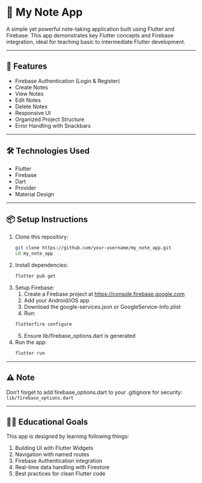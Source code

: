 # 📝 My Note App

A simple yet powerful note-taking application built using Flutter and Firebase. This app demonstrates key Flutter concepts and Firebase integration, ideal for teaching basic to intermediate Flutter development.

---

## 🚀 Features

- Firebase Authentication (Login & Register)
- Create Notes
- View Notes
- Edit Notes
- Delete Notes
- Responsive UI
- Organized Project Structure
- Error Handling with Snackbars

---

## 🛠️ Technologies Used

- Flutter
- Firebase
- Dart
- Provider
- Material Design

---

## 📦 Setup Instructions

1. Clone this repository:
    ```bash
    git clone https://github.com/your-username/my_note_app.git
    cd my_note_app
    ```
2. Install dependencies:
    ```bash
    flutter pub get
    ```
3. Setup Firebase:
    1. Create a Firebase project at https://console.firebase.google.com
    2. Add your Android/iOS app
    3. Download the google-services.json or GoogleService-Info.plist
    4. Run:
    ```bash
    flutterfire configure
    ```
    5. Ensure lib/firebase_options.dart is generated
4. Run the app:
    ```bash
    flutter run
    ```
---

## ⚠️ Note
Don’t forget to add firebase_options.dart to your .gitignore for security:<br>
    ```
lib/firebase_options.dart
    ```

---

## 👨‍🏫 Educational Goals
This app is designed by learning following things:
1. Building UI with Flutter Widgets
2. Navigation with named routes
3. Firebase Authentication integration
4. Real-time data handling with Firestore
5. Best practices for clean Flutter code